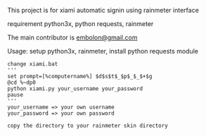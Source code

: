 This project is for xiami automatic signin using rainmeter interface

requirement python3x, python requests, rainmeter

The main contributor is embolon@gmail.com

Usage:
	setup python3x, rainmeter, install python requests module

	change xiami.bat
	'''
	set prompt=[%computername%] $d$s$t$_$p$_$_$+$g
	@cd %~dp0
	python xiami.py your_username your_password
	pause
	'''
	your_username => your own username
	your_password => your own password
	
	copy the directory to your rainmeter skin directory